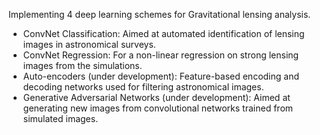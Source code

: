 Implementing 4 deep learning schemes for Gravitational lensing analysis.

* ConvNet Classification: Aimed at automated identification of lensing images in astronomical surveys.
* ConvNet Regression: For a non-linear regression on strong lensing images from the simulations. 
* Auto-encoders (under development): Feature-based encoding and decoding networks used for filtering astronomical images. 
* Generative Adversarial Networks (under development): Aimed at generating new images from convolutional networks trained from simulated images. 


